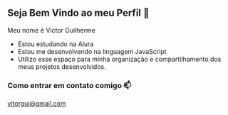 ## Seja Bem Vindo ao meu Perfil 💙

Meu nome é Victor Guilherme

- Estou estudando na Alura
- Estou me desenvolvendo na linguagem JavaScript
- Utilizo esse espaço para minha organização e compartilhamento dos meus projetos desenvolvidos.

### Como entrar em contato comigo 📫

vitorgui@gmail.com
